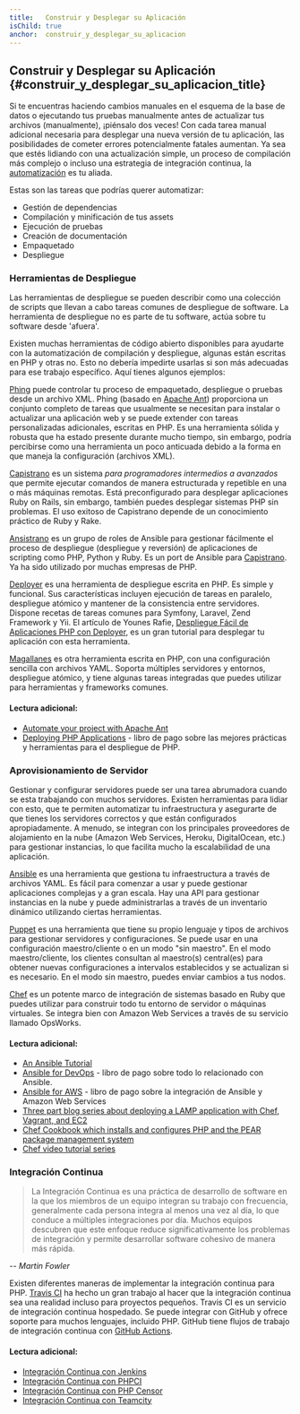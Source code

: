 ```yaml
---
title:   Construir y Desplegar su Aplicación
isChild: true
anchor:  construir_y_desplegar_su_aplicacion
---
```


## Construir y Desplegar su Aplicación {#construir_y_desplegar_su_aplicacion_title}

Si te encuentras haciendo cambios manuales en el esquema de la base de datos o ejecutando tus pruebas manualmente antes
de actualizar tus archivos (manualmente), ¡piénsalo dos veces! Con cada tarea manual adicional necesaria para desplegar
una nueva versión de tu aplicación, las posibilidades de cometer errores potencialmente fatales aumentan. Ya sea que estés
lidiando con una actualización simple, un proceso de compilación más complejo o incluso una estrategia de integración continua,
la [automatización][buildautomation] es tu aliada.

Estas son las tareas que podrías querer automatizar:

* Gestión de dependencias
* Compilación y minificación de tus assets
* Ejecución de pruebas
* Creación de documentación
* Empaquetado
* Despliegue


### Herramientas de Despliegue

Las herramientas de despliegue se pueden describir como una colección de scripts que llevan a cabo tareas comunes de despliegue de software. La herramienta de despliegue no es parte de tu software, actúa sobre tu software desde 'afuera'.

Existen muchas herramientas de código abierto disponibles para ayudarte con la automatización de compilación y despliegue, algunas están escritas en PHP y otras no. Esto no debería impedirte usarlas si son más adecuadas para ese trabajo específico. Aquí tienes algunos ejemplos:

[Phing] puede controlar tu proceso de empaquetado, despliegue o pruebas desde un archivo XML. Phing (basado en [Apache Ant]) proporciona un conjunto completo de tareas que usualmente se necesitan para instalar o actualizar una aplicación web y se puede extender con tareas personalizadas adicionales, escritas en PHP. Es una herramienta sólida y robusta que ha estado presente durante mucho tiempo, sin embargo, podría percibirse como una herramienta un poco anticuada debido a la forma en que maneja la configuración (archivos XML).

[Capistrano] es un sistema *para programadores intermedios a avanzados* que permite ejecutar comandos de manera estructurada y repetible en una o más máquinas remotas. Está preconfigurado para desplegar aplicaciones Ruby on Rails, sin embargo, también puedes desplegar sistemas PHP sin problemas. El uso exitoso de Capistrano depende de un conocimiento práctico de Ruby y Rake.

[Ansistrano] es un grupo de roles de Ansible para gestionar fácilmente el proceso de despliegue (despliegue y reversión) de aplicaciones de scripting como PHP, Python y Ruby. Es un port de Ansible para [Capistrano]. Ya ha sido utilizado por muchas empresas de PHP.

[Deployer] es una herramienta de despliegue escrita en PHP. Es simple y funcional. Sus características incluyen ejecución de tareas en paralelo, despliegue atómico y mantener de la consistencia entre servidores. Dispone recetas de tareas comunes para Symfony, Laravel, Zend Framework y Yii. El artículo de Younes Rafie, [Despliegue Fácil de Aplicaciones PHP con Deployer][phpdeploy_deployer], es un gran tutorial para desplegar tu aplicación con esta herramienta.

[Magallanes] es otra herramienta escrita en PHP, con una configuración sencilla con archivos YAML. Soporta múltiples servidores y entornos, despliegue atómico, y tiene algunas tareas integradas que puedes utilizar para herramientas y frameworks comunes.

#### Lectura adicional:

* [Automate your project with Apache Ant][apache_ant_tutorial]
* [Deploying PHP Applications][deploying_php_applications] - libro de pago sobre las mejores prácticas y herramientas para el despliegue de PHP.

### Aprovisionamiento de Servidor

Gestionar y configurar servidores puede ser una tarea abrumadora cuando se esta trabajando con muchos servidores. Existen herramientas para lidiar con esto, que te permiten automatizar tu infraestructura y asegurarte de que tienes los servidores correctos y que están configurados apropiadamente. A menudo, se integran con los principales proveedores de alojamiento en la nube (Amazon Web Services, Heroku, DigitalOcean, etc.) para gestionar instancias, lo que facilita mucho la escalabilidad de una aplicación.

[Ansible] es una herramienta que gestiona tu infraestructura a través de archivos YAML. Es fácil para comenzar a usar y puede gestionar aplicaciones complejas y a gran escala. Hay una API para gestionar instancias en la nube y puede administrarlas a través de un inventario dinámico utilizando ciertas herramientas.

[Puppet] es una herramienta que tiene su propio lenguaje y tipos de archivos para gestionar servidores y configuraciones. Se puede usar en una configuración maestro/cliente o en un modo "sin maestro". En el modo maestro/cliente, los clientes consultan al maestro(s) central(es) para obtener nuevas configuraciones a intervalos establecidos y se actualizan si es necesario. En el modo sin maestro, puedes enviar cambios a tus nodos.

[Chef] es un potente marco de integración de sistemas basado en Ruby que puedes utilizar para construir todo tu entorno de servidor o máquinas virtuales. Se integra bien con Amazon Web Services a través de su servicio llamado OpsWorks.

#### Lectura adicional:

* [An Ansible Tutorial][an_ansible_tutorial]
* [Ansible for DevOps][ansible_for_devops] - libro de pago sobre todo lo relacionado con Ansible.
* [Ansible for AWS][ansible_for_aws] - libro de pago sobre la integración de Ansible y Amazon Web Services
* [Three part blog series about deploying a LAMP application with Chef, Vagrant, and EC2][chef_vagrant_and_ec2]
* [Chef Cookbook which installs and configures PHP and the PEAR package management system][Chef_cookbook]
* [Chef video tutorial series][Chef_tutorial]

### Integración Continua

> La Integración Continua es una práctica de desarrollo de software en la que los miembros de un equipo integran su trabajo con frecuencia, generalmente cada persona integra al menos una vez al día, lo que conduce a múltiples integraciones por día. Muchos equipos descubren que este enfoque reduce significativamente los problemas de integración y permite desarrollar software cohesivo de manera más rápida.

*-- Martin Fowler*

Existen diferentes maneras de implementar la integración continua para PHP. [Travis CI] ha hecho un gran trabajo al hacer que la integración continua sea una realidad incluso para proyectos pequeños. Travis CI es un servicio de integración continua hospedado. Se puede integrar con GitHub y ofrece soporte para muchos lenguajes, incluido PHP. GitHub tiene flujos de trabajo de integración continua con [GitHub Actions][github_actions].

#### Lectura adicional:

* [Integración Continua con Jenkins][Jenkins]
* [Integración Continua con PHPCI][PHPCI]
* [Integración Continua con PHP Censor][PHP Censor]
* [Integración Continua con Teamcity][Teamcity]

[buildautomation]: https://wikipedia.org/wiki/Build_automation
[Phing]: https://www.phing.info/
[Apache Ant]: https://ant.apache.org/
[Capistrano]: https://capistranorb.com/
[Ansistrano]: https://ansistrano.com
[phpdeploy_deployer]: https://www.sitepoint.com/deploying-php-applications-with-deployer/
[Chef]: https://www.chef.io/
[chef_vagrant_and_ec2]: https://web.archive.org/web/20190307220000/http://www.jasongrimes.org/2012/06/managing-lamp-environments-with-chef-vagrant-and-ec2-1-of-3/
[Chef_cookbook]: https://github.com/sous-chefs/php
[Chef_tutorial]: https://www.youtube.com/playlist?list=PL11cZfNdwNyNYcpntVe6js-prb80LBZuc
[apache_ant_tutorial]: https://code.tutsplus.com/tutorials/automate-your-projects-with-apache-ant--net-18595
[Travis CI]: https://www.travis-ci.com/
[Jenkins]: https://jenkins.io/
[PHPCI]: https://github.com/dancryer/phpci
[PHP Censor]: https://github.com/php-censor/php-censor
[Teamcity]: https://www.jetbrains.com/teamcity/
[Deployer]: https://deployer.org/
[Magallanes]: https://www.magephp.com/
[deploying_php_applications]: https://deployingphpapplications.com/
[Ansible]: https://www.ansible.com/
[Puppet]: https://puppet.com/
[ansible_for_devops]: https://leanpub.com/ansible-for-devops
[ansible_for_aws]: https://leanpub.com/ansible-for-aws
[an_ansible_tutorial]: https://serversforhackers.com/an-ansible-tutorial
[github_actions]: https://docs.github.com/en/actions
